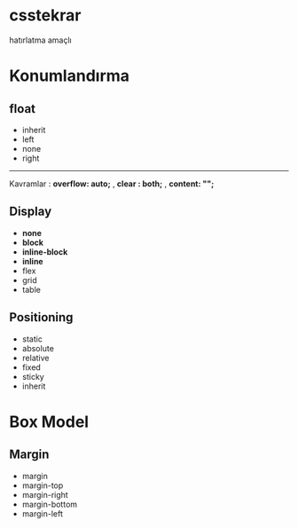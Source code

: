 # csstekrar
hatırlatma amaçlı
# Konumlandırma
## float
- inherit
- left
- none
- right

------------
Kavramlar :
**overflow: auto;** , **clear : both;** , **content: "";**

## Display
- **none**
- **block**
- **inline-block**
- **inline**
- flex
- grid
- table

## Positioning
- static
- absolute
- relative
- fixed
- sticky
- inherit

# Box Model
## Margin
- margin
- margin-top
- margin-right
- margin-bottom
- margin-left
